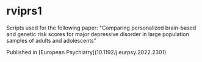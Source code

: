 # rviprs1
<p>Scripts used for the following paper: "Comparing personalized brain-based and genetic risk scores for major depressive disorder in large population samples of adults and adolescents"</p>  
  
<p>Published in [European Psychiatry](10.1192/j.eurpsy.2022.2301)</p>

  

